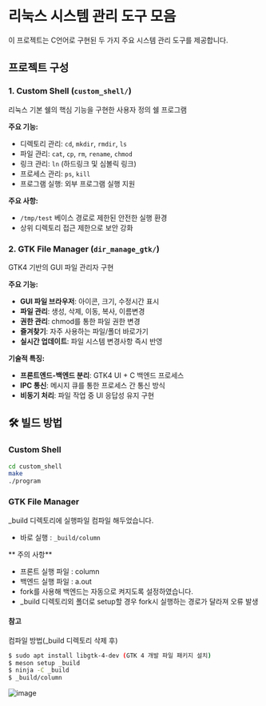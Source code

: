 # 리눅스 시스템 관리 도구 모음

이 프로젝트는 C언어로 구현된 두 가지 주요 시스템 관리 도구를 제공합니다.

## 프로젝트 구성

### 1. Custom Shell (`custom_shell/`)
리눅스 기본 쉘의 핵심 기능을 구현한 사용자 정의 쉘 프로그램

**주요 기능:**
- 디렉토리 관리: `cd`, `mkdir`, `rmdir`, `ls`
- 파일 관리: `cat`, `cp`, `rm`, `rename`, `chmod`
- 링크 관리: `ln` (하드링크 및 심볼릭 링크)
- 프로세스 관리: `ps`, `kill`
- 프로그램 실행: 외부 프로그램 실행 지원

**주요 사항:**
- `/tmp/test` 베이스 경로로 제한된 안전한 실행 환경
- 상위 디렉토리 접근 제한으로 보안 강화

### 2. GTK File Manager (`dir_manage_gtk/`)
GTK4 기반의 GUI 파일 관리자 구현

**주요 기능:**
- **GUI 파일 브라우저**: 아이콘, 크기, 수정시간 표시
- **파일 관리**: 생성, 삭제, 이동, 복사, 이름변경
- **권한 관리**: chmod를 통한 파일 권한 변경
- **즐겨찾기**: 자주 사용하는 파일/폴더 바로가기
- **실시간 업데이트**: 파일 시스템 변경사항 즉시 반영

**기술적 특징:**
- **프론트엔드-백엔드 분리**: GTK4 UI + C 백엔드 프로세스
- **IPC 통신**: 메시지 큐를 통한 프로세스 간 통신 방식
- **비동기 처리**: 파일 작업 중 UI 응답성 유지 구현

## 🛠️ 빌드 방법

### Custom Shell
```bash
cd custom_shell
make
./program
```

### GTK File Manager
_build 디렉토리에 실행파일 컴파일 해두었습니다.
- 바로 실행 : `_build/column`

** 주의 사항**
- 프론트 실행 파일 : column
- 백엔드 실행 파일 : a.out
- fork를 사용해 백엔드는 자동으로 켜지도록 설정하였습니다.
- _build 디렉토리외 폴더로 setup할 경우 fork시 실행하는 경로가 달라져 오류 발생

#### 참고
컴파일 방법(_build 디렉토리 삭제 후)
```bash
$ sudo apt install libgtk-4-dev (GTK 4 개발 파일 패키지 설치)
$ meson setup _build
$ ninja -C _build
$ _build/column
```
![image](https://github.com/user-attachments/assets/c91ab84e-d4b3-4e00-8e20-67db94615e4c)


